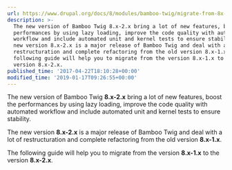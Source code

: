 ```yaml
---
url: https://www.drupal.org/docs/8/modules/bamboo-twig/migrate-from-8x-1x-to-8x-2x
description: >-
  The new version of Bamboo Twig 8.x-2.x bring a lot of new features, boost the
  performances by using lazy loading, improve the code quality with automated
  workflow and include automated unit and kernel tests to ensure stability. The
  new version 8.x-2.x is a major release of Bamboo Twig and deal with a lot of
  restructuration and complete refactoring from the old version 8.x-1.x. The
  following guide will help you to migrate from the version 8.x-1.x to the
  version 8.x-2.x.
published_time: '2017-04-22T18:10:28+00:00'
modified_time: '2019-01-17T09:26:55+00:00'
---
```

The new version of Bamboo Twig **8.x-2.x** bring a lot of new features, boost the performances by using lazy loading, improve the code quality with automated workflow and include automated unit and kernel tests to ensure stability.

The new version **8.x-2.x** is a major release of Bamboo Twig and deal with a lot of restructuration and complete refactoring from the old version **8.x-1.x**.

The following guide will help you to migrate from the version **8.x-1.x** to the version **8.x-2.x**.